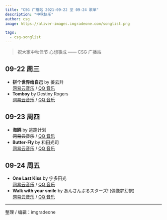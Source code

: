 ```yaml
---
title: "CSG 广播站 2021-09-22 至 09-24 歌单"
description: "中秋快乐"
author: csg
image: https://aliver-images.imgradeone.com/songlist.png

tags:
  - csg-songlist
---
```


> 祝大家中秋佳节 心想事成 —— CSG 广播站

## 09-22 周三

- **拼个世界给自己** by 姜云升  
  [网易云音乐](https://music.163.com/song?id=1849649776) / [QQ 音乐](https://y.qq.com/n/ryqq/songDetail/002hJHt127uz8l)
- **Tomboy** by Destiny Rogers  
  [网易云音乐](https://music.163.com/song?id=1349062060) / [QQ 音乐](https://y.qq.com/n/ryqq/songDetail/001Z1owX1ShRkK)

## 09-23 周四

- **海鸥** by 逃跑计划  
  ~~网易云音乐~~ / [QQ 音乐](https://y.qq.com/n/ryqq/songDetail/003uguw12tnHX5)
- **Butter-Fly** by 和田光司  
  [网易云音乐](https://music.163.com/song?id=4940920) / [QQ 音乐](https://y.qq.com/n/ryqq/songDetail/004VoWCB3uwl8s)

## 09-24 周五

- **One Last Kiss** by 宇多田光  
  [网易云音乐](https://music.163.com/song?id=1824020871) / [QQ 音乐](https://y.qq.com/n/ryqq/songDetail/003Rxsvb1Vwl5U)
- **Walk with your smile** by あんさんぶるスターズ! (偶像梦幻祭)  
  [网易云音乐](https://music.163.com/song?id=1817471712) / [QQ 音乐](https://y.qq.com/n/ryqq/songDetail/002Ryn2v48JbOu)

---

整理 / 编辑：imgradeone
